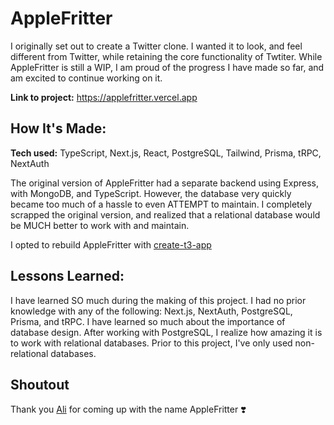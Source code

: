 # AppleFritter

I originally set out to create a Twitter clone. I wanted it to look, and feel different from Twitter, while retaining the core functionality of Twtiter. While AppleFritter is still a WIP, I am proud of the progress I have made so far, and am excited to continue working on it.

**Link to project:** https://applefritter.vercel.app

## How It's Made:

**Tech used:** TypeScript, Next.js, React, PostgreSQL, Tailwind, Prisma, tRPC, NextAuth

The original version of AppleFritter had a separate backend using Express, with MongoDB, and TypeScript. However, the database very quickly became too much of a hassle to even ATTEMPT to maintain. I completely scrapped the original version, and realized that a relational database would be MUCH better to work with and maintain.

I opted to rebuild AppleFritter with [create-t3-app](https://github.com/t3-oss/create-t3-app)

## Lessons Learned:

I have learned SO much during the making of this project. I had no prior knowledge with any of the following: Next.js, NextAuth, PostgreSQL, Prisma, and tRPC. I have learned so much about the importance of database design. After working with PostgreSQL, I realize how amazing it is to work with relational databases. Prior to this project, I've only used non-relational databases.

## Shoutout

Thank you [Ali](https://twitter.com/endingwithali) for coming up with the name AppleFritter ❣️
